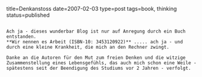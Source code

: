 title=Denkanstoss
date=2007-02-03
type=post
tags=book, thinking
status=published
~~~~~~

Ach ja - dieses wunderbar Blog ist nur auf Anregung durch ein Buch entstanden.
**Wir nennen es Arbeit (ISBN-10: 3453120922)** ..... ach ja - und durch eine kleine Krankheit, die mich an den Rechner zwingt.

Danke an die Autoren für den Mut zum freien Denken und die witzige Zusammenstellung eines Lebensgefühls, das auch mich schon eine Weile - spätestens seit der Beendigung des Studiums vor 2 Jahren - verfolgt.
